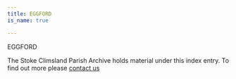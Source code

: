 ```yaml
---
title: EGGFORD
is_name: true

---
```


EGGFORD


The Stoke Climsland Parish Archive holds material under this index entry. To find out more please [contact us](/contact/)
